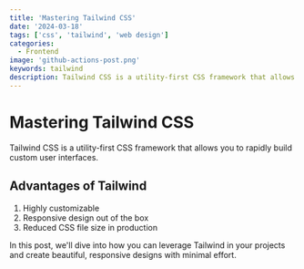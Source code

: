 ```yaml
---
title: 'Mastering Tailwind CSS'
date: '2024-03-18'
tags: ['css', 'tailwind', 'web design']
categories: 
  - Frontend
image: 'github-actions-post.png'
keywords: tailwind
description: Tailwind CSS is a utility-first CSS framework that allows you to rapidly build custom user interfaces.
---
```

# Mastering Tailwind CSS

Tailwind CSS is a utility-first CSS framework that allows you to rapidly build custom user interfaces.

## Advantages of Tailwind

1. Highly customizable
2. Responsive design out of the box
3. Reduced CSS file size in production

In this post, we'll dive into how you can leverage Tailwind in your projects and create beautiful, responsive designs with minimal effort.
